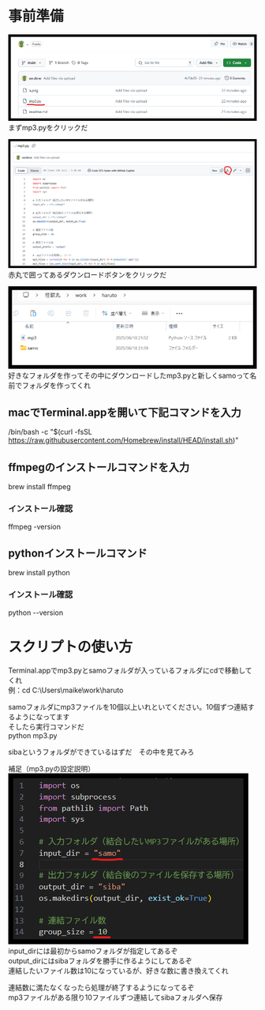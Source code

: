 # 事前準備
![image](img/b.png)  
まずmp3.pyをクリックだ  

![image](img/c.png)  
赤丸で囲ってあるダウンロードボタンをクリックだ  

![image](img/d.png)  
好きなフォルダを作ってその中にダウンロードしたmp3.pyと新しくsamoって名前でフォルダを作ってくれ
## macでTerminal.appを開いて下記コマンドを入力
/bin/bash -c "$(curl -fsSL https://raw.githubusercontent.com/Homebrew/install/HEAD/install.sh)"
## ffmpegのインストールコマンドを入力
brew install ffmpeg

### インストール確認
ffmpeg -version

## pythonインストールコマンド
brew install python

### インストール確認
python --version  

# スクリプトの使い方
Terminal.appでmp3.pyとsamoフォルダが入っているフォルダにcdで移動してくれ  
例：cd C:\Users\maike\work\haruto  


samoフォルダにmp3ファイルを10個以上いれといてください。10個ずつ連結するようになってます  
そしたら実行コマンドだ  
python mp3.py  

sibaというフォルダができているはずだ　その中を見てみろ  

補足（mp3.pyの設定説明）  
![image](img/a.png)  
input_dirには最初からsamoフォルダが指定してあるぞ  
output_dirにはsibaフォルダを勝手に作るようにしてあるぞ    
連結したいファイル数は10になっているが、好きな数に書き換えてくれ  

連結数に満たなくなったら処理が終了するようになってるぞ  
mp3ファイルがある限り10ファイルずつ連結してsibaフォルダへ保存

